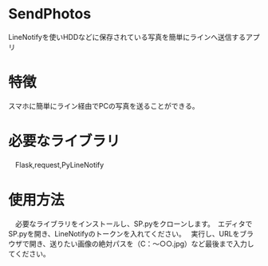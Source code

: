 # SendPhotos

LineNotifyを使いHDDなどに保存されている写真を簡単にラインへ送信するアプリ

# 特徴
スマホに簡単にライン経由でPCの写真を送ることができる。

# 必要なライブラリ
　Flask,request,PyLineNotify

# 使用方法
　必要なライブラリをインストールし、SP.pyをクローンします。　エディタでSP.pyを開き、LineNotifyのトークンを入れてください。　
 実行し、URLをブラウザで開き、送りたい画像の絶対パスを（C：～○○.jpg）など最後まで入力してください。
  
